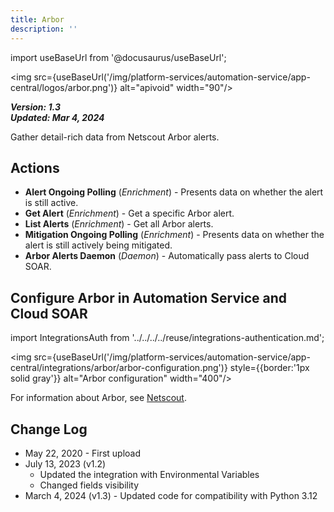 ```yaml
---
title: Arbor
description: ''
---
```


import useBaseUrl from '@docusaurus/useBaseUrl';

<img src={useBaseUrl('/img/platform-services/automation-service/app-central/logos/arbor.png')} alt="apivoid" width="90"/>

***Version: 1.3  
Updated: Mar 4, 2024***

Gather detail-rich data from Netscout Arbor alerts.

## Actions

* **Alert Ongoing Polling** (*Enrichment*) - Presents data on whether the alert is still active.
* **Get Alert** (*Enrichment*) - Get a specific Arbor alert.
* **List Alerts** (*Enrichment*) - Get all Arbor alerts.
* **Mitigation Ongoing Polling** (*Enrichment*) - Presents data on whether the alert is still actively being mitigated.
* **Arbor Alerts Daemon** (*Daemon*) - Automatically pass alerts to Cloud SOAR.

## Configure Arbor in Automation Service and Cloud SOAR

import IntegrationsAuth from '../../../../reuse/integrations-authentication.md';

<IntegrationsAuth/>

<img src={useBaseUrl('/img/platform-services/automation-service/app-central/integrations/arbor/arbor-configuration.png')} style={{border:'1px solid gray'}} alt="Arbor configuration" width="400"/>

For information about Arbor, see [Netscout](https://www.netscout.com/arbor).

## Change Log

* May 22, 2020 - First upload
* July 13, 2023 (v1.2)
    + Updated the integration with Environmental Variables
    + Changed fields visibility
* March 4, 2024 (v1.3) - Updated code for compatibility with Python 3.12
